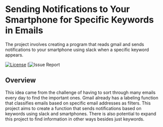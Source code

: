 # Sending Notifications to Your Smartphone for Specific Keywords in Emails
The project involves creating a program that reads gmail and sends notifications to your smartphone using slack when a specific keyword appears.

[![License](https://img.shields.io/badge/License-Apache_2.0-blue.svg)](https://opensource.org/licenses/Apache-2.0)
[![Issue Report](https://img.shields.io/github/issues/kw9212/project_2023)

## Overview
This idea came from the challenge of having to sort through many emails every day to find the important ones. Gmail already has a labeling function that classifies emails based on specific email addresses as filters. This project aims to create a function that sends notifications based on keywords using slack and smartphones. There is also potential to expand this project to find information in other ways besides just keywords.
